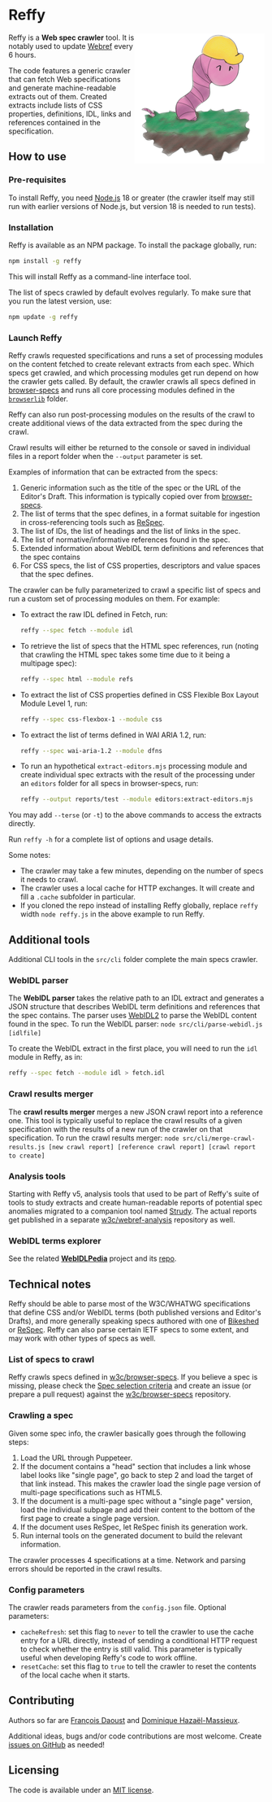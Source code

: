 # Reffy

<img align="right" width="256" height="256" src="images/reffy-512.png" alt="Reffy, represented as a brave little worm with a construction helmet, ready to crawl specs">

Reffy is a **Web spec crawler** tool. It is notably used to update [Webref](https://github.com/w3c/webref#webref) every 6 hours.

The code features a generic crawler that can fetch Web specifications and generate machine-readable extracts out of them. Created extracts include lists of CSS properties, definitions, IDL, links and references contained in the specification.

## How to use

### Pre-requisites

To install Reffy, you need [Node.js](https://nodejs.org/en/) 18 or greater (the crawler itself may still run with earlier versions of Node.js, but version 18 is needed to run tests).

### Installation

Reffy is available as an NPM package. To install the package globally, run:

```bash
npm install -g reffy
```

This will install Reffy as a command-line interface tool.

The list of specs crawled by default evolves regularly. To make sure that you run the latest version, use:

```bash
npm update -g reffy
```

### Launch Reffy

Reffy crawls requested specifications and runs a set of processing modules on the content fetched to create relevant extracts from each spec. Which specs get crawled, and which processing modules get run depend on how the crawler gets called. By default, the crawler crawls all specs defined in [browser-specs](https://github.com/w3c/browser-specs/) and runs all core processing modules defined in the [`browserlib`](https://github.com/w3c/reffy/tree/main/src/browserlib) folder.

Reffy can also run post-processing modules on the results of the crawl to create additional views of the data extracted from the spec during the crawl.

Crawl results will either be returned to the console or saved in individual files in a report folder when the `--output` parameter is set.

Examples of information that can be extracted from the specs:

1. Generic information such as the title of the spec or the URL of the Editor's Draft. This information is typically copied over from [browser-specs](https://github.com/w3c/browser-specs/).
2. The list of terms that the spec defines, in a format suitable for ingestion in cross-referencing tools such as [ReSpec](https://respec.org/xref/).
3. The list of IDs, the list of headings and the list of links in the spec.
4. The list of normative/informative references found in the spec.
5. Extended information about WebIDL term definitions and references that the spec contains
6. For CSS specs, the list of CSS properties, descriptors and value spaces that the spec defines.

The crawler can be fully parameterized to crawl a specific list of specs and run a custom set of processing modules on them. For example:

- To extract the raw IDL defined in Fetch, run:
  ```bash
  reffy --spec fetch --module idl
  ```
- To retrieve the list of specs that the HTML spec references, run (noting that crawling the HTML spec takes some time due to it being a multipage spec):
  ```bash
  reffy --spec html --module refs
  ```
- To extract the list of CSS properties defined in CSS Flexible Box Layout Module Level 1, run:
  ```bash
  reffy --spec css-flexbox-1 --module css
  ```
- To extract the list of terms defined in WAI ARIA 1.2, run:
  ```bash
  reffy --spec wai-aria-1.2 --module dfns
  ```
- To run an hypothetical `extract-editors.mjs` processing module and create individual spec extracts with the result of the processing under an `editors` folder for all specs in browser-specs, run:
  ```bash
  reffy --output reports/test --module editors:extract-editors.mjs
  ```

You may add `--terse` (or `-t`) to the above commands to access the extracts directly.

Run `reffy -h` for a complete list of options and usage details.


Some notes:

* The crawler may take a few minutes, depending on the number of specs it needs to crawl.
* The crawler uses a local cache for HTTP exchanges. It will create and fill a `.cache` subfolder in particular.
* If you cloned the repo instead of installing Reffy globally, replace `reffy` width `node reffy.js` in the above example to run Reffy.


## Additional tools

Additional CLI tools in the `src/cli` folder complete the main specs crawler.


### WebIDL parser

The **WebIDL parser** takes the relative path to an IDL extract and generates a JSON structure that describes WebIDL term definitions and references that the spec contains. The parser uses [WebIDL2](https://github.com/darobin/webidl2.js/) to parse the WebIDL content found in the spec. To run the WebIDL parser: `node src/cli/parse-webidl.js [idlfile]`

To create the WebIDL extract in the first place, you will need to run the `idl` module in Reffy, as in:

```bash
reffy --spec fetch --module idl > fetch.idl
```


### Crawl results merger

The **crawl results merger** merges a new JSON crawl report into a reference one. This tool is typically useful to replace the crawl results of a given specification with the results of a new run of the crawler on that specification. To run the crawl results merger: `node src/cli/merge-crawl-results.js [new crawl report] [reference crawl report] [crawl report to create]`


### Analysis tools

Starting with Reffy v5, analysis tools that used to be part of Reffy's suite of tools to study extracts and create human-readable reports of potential spec anomalies migrated to a companion tool named [Strudy](https://github.com/w3c/strudy). The actual reports get published in a separate [w3c/webref-analysis](https://github.com/w3c/webref-analysis) repository as well.


### WebIDL terms explorer

See the related **[WebIDLPedia](https://dontcallmedom.github.io/webidlpedia)** project and its [repo](https://github.com/dontcallmedom/webidlpedia).


## Technical notes

Reffy should be able to parse most of the W3C/WHATWG specifications that define CSS and/or WebIDL terms (both published versions and Editor's Drafts), and more generally speaking specs authored with one of [Bikeshed](https://tabatkins.github.io/bikeshed/) or [ReSpec](https://respec.org/docs/). Reffy can also parse certain IETF specs to some extent, and may work with other types of specs as well.

### List of specs to crawl

Reffy crawls specs defined in [w3c/browser-specs](https://github.com/w3c/browser-specs/). If you believe a spec is missing, please check the [Spec selection criteria](https://github.com/w3c/browser-specs/#spec-selection-criteria) and create an issue (or prepare a pull request) against the [w3c/browser-specs](https://github.com/w3c/browser-specs/) repository.

### Crawling a spec

Given some spec info, the crawler basically goes through the following steps:

1. Load the URL through Puppeteer.
2. If the document contains a "head" section that includes a link whose label looks like "single page", go back to step 2 and load the target of that link instead. This makes the crawler load the single page version of multi-page specifications such as HTML5.
3. If the document is a multi-page spec without a "single page" version, load the individual subpage and add their content to the bottom of the first page to create a single page version.
4. If the document uses ReSpec, let ReSpec finish its generation work.
5. Run internal tools on the generated document to build the relevant information.

The crawler processes 4 specifications at a time. Network and parsing errors should be reported in the crawl results.

### Config parameters

The crawler reads parameters from the `config.json` file. Optional parameters:

* `cacheRefresh`: set this flag to `never` to tell the crawler to use the cache entry for a URL directly, instead of sending a conditional HTTP request to check whether the entry is still valid. This parameter is typically useful when developing Reffy's code to work offline.
* `resetCache`: set this flag to `true` to tell the crawler to reset the contents of the local cache when it starts.


## Contributing

Authors so far are [François Daoust](https://github.com/tidoust/) and [Dominique Hazaël-Massieux](https://github.com/dontcallmedom/).

Additional ideas, bugs and/or code contributions are most welcome. Create [issues on GitHub](https://github.com/w3c/reffy/issues) as needed!


## Licensing

The code is available under an [MIT license](LICENSE).
